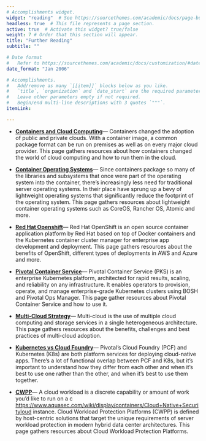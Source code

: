 ```yaml
---
# Accomplishments widget.
widget: "reading"  # See https://sourcethemes.com/academic/docs/page-builder/
headless: true  # This file represents a page section.
active: true  # Activate this widget? true/false
weight: 7 # Order that this section will appear.
title: "Further Reading"
subtitle: ""

# Date format
#   Refer to https://sourcethemes.com/academic/docs/customization/#date-format
date_format: "Jan 2006"

# Accomplishments.
#   Add/remove as many `[[item]]` blocks below as you like.
#   `title`, `organization` and `date_start` are the required parameters.
#   Leave other parameters empty if not required.
#   Begin/end multi-line descriptions with 3 quotes `"""`.
itemLink:

---
```




- **[Containers and Cloud Computing](/display/containers/Containers+and+Cloud+Computing)**—  Containers changed the adoption of public and private clouds. With a container image, a common package format can be run on premises as well as on every major cloud provider. This page gathers resources about how containers changed the world of cloud computing and how to run them in the cloud.
- **[Container Operating Systems](/display/containers/Container+Operating+Systems)**—  Since containers package so many of the libraries and subsystems that once were part of the operating system into the container, there’s increasingly less need for traditional server operating systems. In their place have sprung up a bevy of lightweight operating systems that significantly reduce the footprint of the operating system. This page gathers resources about lightweight container operating systems such as CoreOS, Rancher OS, Atomic and more.
- **[Red Hat Openshift](/display/containers/Red+Hat+Openshift)**—  Red Hat OpenShift is an open source container application platform by Red Hat based on top of Docker containers and the Kubernetes container cluster manager for enterprise app development and deployment. This page gathers resources about the benefits of OpenShift, different types of deployments in AWS and Azure and more.
- **[Pivotal Container Service](/display/containers/Pivotal+Container+Service)**—  Pivotal Container Service (PKS) is an enterprise Kubernetes platform, architected for rapid results, scaling, and reliability on any infrastructure. It&nbsp;enables operators to provision, operate, and manage enterprise-grade Kubernetes clusters using BOSH and Pivotal Ops Manager. This page gather&nbsp;resources about&nbsp;Pivotal Container Service and how to use it.
- **[Multi-Cloud Strategy](/display/containers/Multi-Cloud+Strategy)**—  Multi-cloud is the use of multiple cloud computing and storage services in a single heterogeneous architecture. This page gathers resources about the benefits, challenges and best practices of multi-cloud adoption.
  
- **[Kubernetes vs Cloud Foundry](/display/containers/Kubernetes+vs+Cloud+Foundry)**—  Pivotal’s Cloud Foundry (PCF) and Kubernetes (K8s) are both platform services for deploying cloud-native apps. There’s a lot of functional overlap between PCF and K8s, but it’s important to understand how they differ from each other and when it’s best to use one rather than the other, and when it’s best to use them together.
- **[CWPP](/display/containers/CWPP)**—   A cloud workload is a discrete capability or amount of work you’d like to run on a&nbsp;c https://www.aquasec.com/wiki/display/containers/Cloud+Native+Securityloud instance.&nbsp;Cloud Workload Protection Platforms (CWPP)&nbsp;is defined by host-centric solutions that target the unique requirements of server workload protection in modern hybrid data center architectures.&nbsp;This page gathers resources about&nbsp;Cloud Workload Protection Platforms.
  
 
  
  
  
  
  
  
  
  
  
  
  